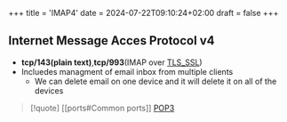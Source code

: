 +++
title = 'IMAP4'
date = 2024-07-22T09:10:24+02:00
draft = false
+++

## Internet Message Acces Protocol v4 
- **tcp/143(plain text)**,**tcp/993**(IMAP over [TLS_SSL](/protocols/TLS_SSL.md))
- Incluedes managment of email inbox from multiple clients 
	- We can delete email on one device and it will delete it on all of the devices 


>[!quote] [[ports#Common ports]] [POP3](/protocols/POP3.md)